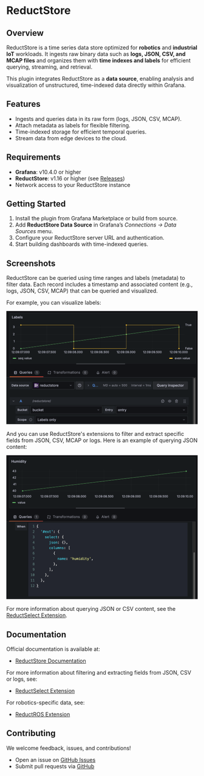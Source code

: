 # ReductStore

## Overview

ReductStore is a time series data store optimized for **robotics** and **industrial IoT** workloads.
It ingests raw binary data such as **logs, JSON, CSV, and MCAP files** and organizes them with **time indexes and labels** for efficient querying, streaming, and retrieval.

This plugin integrates ReductStore as a **data source**, enabling analysis and visualization of unstructured, time-indexed data directly within Grafana.

## Features

* Ingests and queries data in its raw form (logs, JSON, CSV, MCAP).
* Attach metadata as labels for flexible filtering.
* Time-indexed storage for efficient temporal queries.
* Stream data from edge devices to the cloud.

## Requirements

* **Grafana**: v10.4.0 or higher
* **ReductStore**: v1.16 or higher (see [Releases](https://github.com/reductstore/reductstore/releases))
* Network access to your ReductStore instance

## Getting Started

1. Install the plugin from Grafana Marketplace or build from source.
2. Add **ReductStore Data Source** in Grafana’s *Connections → Data Sources* menu.
3. Configure your ReductStore server URL and authentication.
4. Start building dashboards with time-indexed queries.

## Screenshots

ReductStore can be queried using time ranges and labels (metadata) to filter data. Each record includes a timestamp and associated content (e.g., logs, JSON, CSV, MCAP) that can be queried and visualized.

For example, you can visualize labels:

![Query Labels](https://raw.githubusercontent.com/reductstore/reduct-grafana/main/src/img/screenshot-query-labels.png)

And you can use ReductStore's extensions to filter and extract specific fields from JSON, CSV, MCAP or logs. Here is an example of querying JSON content:

![Query Content](https://raw.githubusercontent.com/reductstore/reduct-grafana/main/src/img/screenshot-query-content.png)

For more information about querying JSON or CSV content, see the [ReductSelect Extension](https://www.reduct.store/docs/extensions/official/select-ext).

## Documentation

Official documentation is available at:
* [ReductStore Documentation](https://www.reduct.store/docs)

For more information about filtering and extracting fields from JSON, CSV or logs, see:
* [ReductSelect Extension](https://www.reduct.store/docs/extensions/official/select-ext)

For robotics-specific data, see:
* [ReductROS Extension](https://www.reduct.store/docs/extensions/official/ros-ext)

## Contributing

We welcome feedback, issues, and contributions!

* Open an issue on [GitHub Issues](https://github.com/reductstore/reduct-grafana/issues)
* Submit pull requests via [GitHub](https://github.com/reductstore/reduct-grafana)
